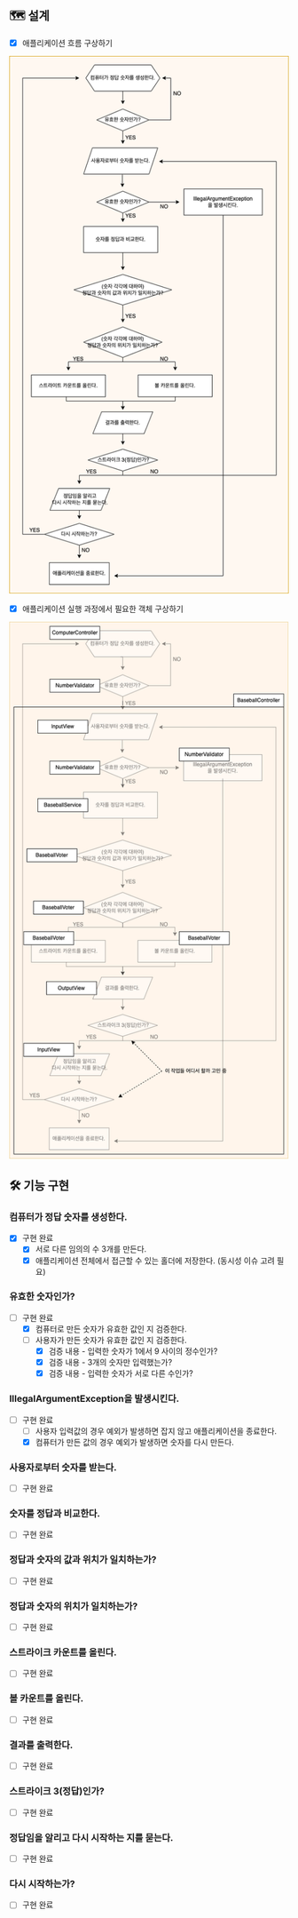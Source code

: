## 🗺 설계
* [x] 애플리케이션 흐름 구상하기

![](application-flow-blueprint.png)

* [x] 애플리케이션 실행 과정에서 필요한 객체 구상하기

![](application-object-blueprint.png)

## 🛠 기능 구현

### 컴퓨터가 정답 숫자를 생성한다.
* [x] 구현 완료
  * [x] 서로 다른 임의의 수 3개를 만든다.
  * [x] 애플리케이션 전체에서 접근할 수 있는 홀더에 저장한다. (동시성 이슈 고려 필요)

### 유효한 숫자인가?
* [ ] 구현 완료
  * [x] 컴퓨터로 만든 숫자가 유효한 값인 지 검증한다.
  * [ ] 사용자가 만든 숫자가 유효한 값인 지 검증한다.
    * [x] 검증 내용 - 입력한 숫자가 1에서 9 사이의 정수인가?
    * [x] 검증 내용 - 3개의 숫자만 입력했는가?
    * [x] 검증 내용 - 입력한 숫자가 서로 다른 수인가?

### IllegalArgumentException을 발생시킨다.
* [ ] 구현 완료
  * [ ] 사용자 입력값의 경우 예외가 발생하면 잡지 않고 애플리케이션을 종료한다.
  * [x] 컴퓨터가 만든 값의 경우 예외가 발생하면 숫자를 다시 만든다.

### 사용자로부터 숫자를 받는다.
* [ ] 구현 완료

### 숫자를 정답과 비교한다.
* [ ] 구현 완료

### 정답과 숫자의 값과 위치가 일치하는가?
* [ ] 구현 완료

### 정답과 숫자의 위치가 일치하는가?
* [ ] 구현 완료

### 스트라이크 카운트를 올린다.
* [ ] 구현 완료

### 볼 카운트를 올린다.
* [ ] 구현 완료

### 결과를 출력한다.
* [ ] 구현 완료

### 스트라이크 3(정답)인가?
* [ ] 구현 완료

### 정답임을 알리고 다시 시작하는 지를 묻는다.
* [ ] 구현 완료

### 다시 시작하는가?
* [ ] 구현 완료
